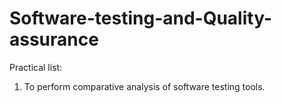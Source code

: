 # Software-testing-and-Quality-assurance

Practical list:
1. To perform comparative analysis of software testing tools.
